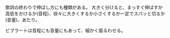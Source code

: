 歌詞の終わりで伸ばし方にも種類がある。
大きく分けると、まっすぐ伸ばすか高低をかけるか(音程)、徐々に大きくするか小さくするか一定でスパッと切るか(音量)、あたり。

ビブラートは音程にも音量にもあって、細かく振るわせる。
